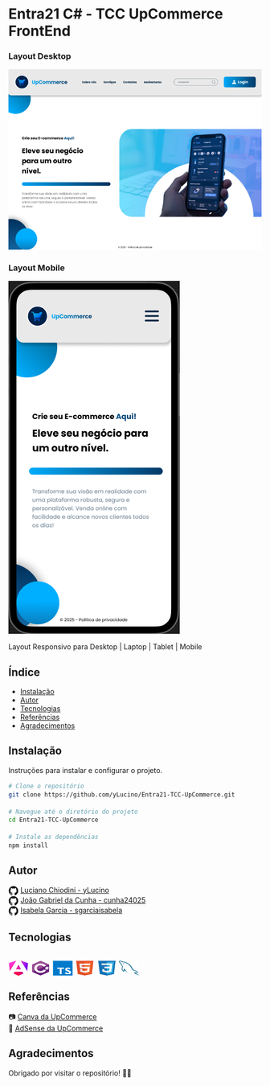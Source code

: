 

# Entra21 C# - TCC UpCommerce FrontEnd

### Layout Desktop
<img src="./src/assets/images/Preview/Desktop.png" alt="imagem do projeto final Desktop">

### Layout Mobile
<img src="./src/assets/images/Preview/Mobile.png" alt="imagem do projeto final Mobile">

Layout Responsivo para Desktop | Laptop | Tablet | Mobile

## Índice

- [Instalação](#instalação)
- [Autor](#autor)
- [Tecnologias](#tecnologias)
- [Referências](#referências)
- [Agradecimentos](#agradecimentos)

## Instalação

Instruções para instalar e configurar o projeto.

```sh
# Clone o repositório
git clone https://github.com/yLucino/Entra21-TCC-UpCommerce.git

# Navegue até o diretório do projeto
cd Entra21-TCC-UpCommerce

# Instale as dependências
npm install
```

## Autor

<div style="display: inline_block">
  <img align="center" alt="GitHub" height="20" width="20" src="https://raw.githubusercontent.com/devicons/devicon/master/icons/github/github-original.svg">
  <a href="https://www.github.com/yLucino" target="_blank">Luciano Chiodini - yLucino</a><br>

  <img align="center" alt="GitHub" height="20" width="20" src="https://raw.githubusercontent.com/devicons/devicon/master/icons/github/github-original.svg">
  <a href="https://www.github.com/cunha24025" target="_blank">João Gabriel da Cunha - cunha24025</a><br>
  
  <img align="center" alt="GitHub" height="20" width="20" src="https://raw.githubusercontent.com/devicons/devicon/master/icons/github/github-original.svg">
  <a href="https://www.github.com/sgarciaisabela" target="_blank">Isabela Garcia - sgarciaisabela</a>
</div>

## Tecnologias

<div style="display: inline_block"><br>
  <img align="center" alt="Angular" height="30" width="40" src="https://raw.githubusercontent.com/devicons/devicon/master/icons/angular/angular-original.svg">
  <img align="center" alt="C#" height="30" width="40" src="https://raw.githubusercontent.com/devicons/devicon/master/icons/csharp/csharp-original.svg">
  <img align="center" alt="Ts" height="30" width="40" src="https://raw.githubusercontent.com/devicons/devicon/master/icons/typescript/typescript-plain.svg">
  <img align="center" alt="HTML" height="30" width="40" src="https://raw.githubusercontent.com/devicons/devicon/master/icons/html5/html5-original.svg">
  <img align="center" alt="CSS" height="30" width="40" src="https://raw.githubusercontent.com/devicons/devicon/master/icons/css3/css3-original.svg">
  <img align="center" alt="MYSQL" height="30" width="40" src="https://raw.githubusercontent.com/devicons/devicon/master/icons/mysql/mysql-original.svg">
</div>

## Referências

📷 <a href="https://www.canva.com/design/DAGktZRjSS0/83JcUau1N7sM14nT80oxHA/edit?utm_content=DAGktZRjSS0&utm_campaign=designshare&utm_medium=link2&utm_source=sharebutton" target="_blank">Canva da UpCommerce</a><br>
🎥 <a href="https://www.youtube.com/watch?v=H5BG7qBKjlM" target="_blank">AdSense da UpCommerce</a><br>

## Agradecimentos

Obrigado por visitar o repositório! 🙂🫡
